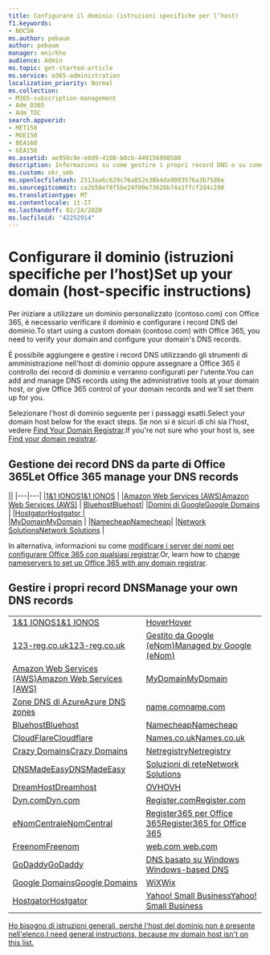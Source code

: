 ```yaml
---
title: Configurare il dominio (istruzioni specifiche per l’host)
f1.keywords:
- NOCSH
ms.author: pebaum
author: pebaum
manager: mnirkhe
audience: Admin
ms.topic: get-started-article
ms.service: o365-administration
localization_priority: Normal
ms.collection:
- M365-subscription-management
- Adm_O365
- Adm_TOC
search.appverid:
- MET150
- MOE150
- BEA160
- GEA150
ms.assetid: ae950c9e-e8d9-4108-b0cb-449156998580
description: Informazioni su come gestire i propri record DNS o su come gestire i record DNS da parte di Office 365.
ms.custom: okr_smb
ms.openlocfilehash: 2313aa6c629c76a852e38b4da9093576a3b75d6e
ms.sourcegitcommit: ca2b58ef8f5be24f09e73620b74a1ffcf2d4c290
ms.translationtype: MT
ms.contentlocale: it-IT
ms.lasthandoff: 02/24/2020
ms.locfileid: "42252914"
---
```

# <a name="set-up-your-domain-host-specific-instructions"></a><span data-ttu-id="1ffea-103">Configurare il dominio (istruzioni specifiche per l’host)</span><span class="sxs-lookup"><span data-stu-id="1ffea-103">Set up your domain (host-specific instructions)</span></span>

<span data-ttu-id="1ffea-104">Per iniziare a utilizzare un dominio personalizzato (contoso.com) con Office 365, è necessario verificare il dominio e configurare i record DNS del dominio.</span><span class="sxs-lookup"><span data-stu-id="1ffea-104">To start using a custom domain (contoso.com) with Office 365, you need to verify your domain and configure your domain's DNS records.</span></span> 
  
<span data-ttu-id="1ffea-105">È possibile aggiungere e gestire i record DNS utilizzando gli strumenti di amministrazione nell'host di dominio oppure assegnare a Office 365 il controllo dei record di dominio e verranno configurati per l'utente.</span><span class="sxs-lookup"><span data-stu-id="1ffea-105">You can add and manage DNS records using the administrative tools at your domain host, or give Office 365 control of your domain records and we'll set them up for you.</span></span>
  
<span data-ttu-id="1ffea-106">Selezionare l'host di dominio seguente per i passaggi esatti.</span><span class="sxs-lookup"><span data-stu-id="1ffea-106">Select your domain host below for the exact steps.</span></span> <span data-ttu-id="1ffea-107">Se non si è sicuri di chi sia l'host, vedere [Find Your Domain Registrar](find-your-domain-registrar.md).</span><span class="sxs-lookup"><span data-stu-id="1ffea-107">If you're not sure who your host is, see [Find your domain registrar](find-your-domain-registrar.md).</span></span>
  

## <a name="let-office-365-manage-your-dns-records"></a><span data-ttu-id="1ffea-108">Gestione dei record DNS da parte di Office 365</span><span class="sxs-lookup"><span data-stu-id="1ffea-108">Let Office 365 manage your DNS records</span></span>

||
|---|---|
|[<span data-ttu-id="1ffea-109">1&1 IONOS</span><span class="sxs-lookup"><span data-stu-id="1ffea-109">1&1 IONOS</span></span>](../dns/change-nameservers-at-1-1-internet.md) |
|[<span data-ttu-id="1ffea-110">Amazon Web Services (AWS)</span><span class="sxs-lookup"><span data-stu-id="1ffea-110">Amazon Web Services (AWS)</span></span>](../dns/change-nameservers-at-aws.md) |
 [<span data-ttu-id="1ffea-111">Bluehost</span><span class="sxs-lookup"><span data-stu-id="1ffea-111">Bluehost</span></span>](../dns/change-nameservers-at-bluehost.md)|
|[<span data-ttu-id="1ffea-112">Domini di Google</span><span class="sxs-lookup"><span data-stu-id="1ffea-112">Google   Domains</span></span>](../dns/change-nameservers-at-google-domains.md) |
|[<span data-ttu-id="1ffea-113">Hostgator</span><span class="sxs-lookup"><span data-stu-id="1ffea-113">Hostgator   </span></span>](../dns/change-nameservers-at-hostgator.md)  |  
|[<span data-ttu-id="1ffea-114">MyDomain</span><span class="sxs-lookup"><span data-stu-id="1ffea-114">MyDomain</span></span>](../dns/change-nameservers-at-mydomain.md) | 
|[<span data-ttu-id="1ffea-115">Namecheap</span><span class="sxs-lookup"><span data-stu-id="1ffea-115">Namecheap</span></span>](../dns/change-nameservers-at-namecheap.md)|
|[<span data-ttu-id="1ffea-116">Network Solutions</span><span class="sxs-lookup"><span data-stu-id="1ffea-116">Network Solutions</span></span>](../dns/change-nameservers-at-network-solutions.md) |  

<span data-ttu-id="1ffea-117">In alternativa, informazioni su come [modificare i server dei nomi per configurare Office 365 con qualsiasi registrar](change-nameservers-at-any-domain-registrar.md).</span><span class="sxs-lookup"><span data-stu-id="1ffea-117">Or, learn how to [change nameservers to set up Office 365 with any domain registrar](change-nameservers-at-any-domain-registrar.md).</span></span>

## <a name="manage-your-own-dns-records"></a><span data-ttu-id="1ffea-118">Gestire i propri record DNS</span><span class="sxs-lookup"><span data-stu-id="1ffea-118">Manage your own DNS records</span></span>

|                           |                          |
|---------------------------|--------------------------|
| [<span data-ttu-id="1ffea-119">1&1 IONOS</span><span class="sxs-lookup"><span data-stu-id="1ffea-119">1&1 IONOS</span></span>](../dns/create-dns-records-at-1-1-internet.md) | [<span data-ttu-id="1ffea-120">Hover</span><span class="sxs-lookup"><span data-stu-id="1ffea-120">Hover</span></span>](../dns/create-dns-records-at-hover.md) |
| [<span data-ttu-id="1ffea-121">123-reg.co.uk</span><span class="sxs-lookup"><span data-stu-id="1ffea-121">123-reg.co.uk</span></span>](../dns/create-dns-records-at-123-reg-co-uk.md) | [<span data-ttu-id="1ffea-122">Gestito da Google (eNom)</span><span class="sxs-lookup"><span data-stu-id="1ffea-122">Managed   by Google (eNom)</span></span>](../dns/create-dns-records-for-domain-managed-by-google-enom.md)|
| [<span data-ttu-id="1ffea-123">Amazon Web Services (AWS)</span><span class="sxs-lookup"><span data-stu-id="1ffea-123">Amazon Web Services (AWS)</span></span>](../dns/create-dns-records-at-aws.md) | [<span data-ttu-id="1ffea-124">MyDomain</span><span class="sxs-lookup"><span data-stu-id="1ffea-124">MyDomain</span></span>](../dns/create-dns-records-at-mydomain.md) |
| [<span data-ttu-id="1ffea-125">Zone DNS di Azure</span><span class="sxs-lookup"><span data-stu-id="1ffea-125">Azure DNS zones</span></span>](../dns/create-dns-records-for-azure-dns-zones.md) | [<span data-ttu-id="1ffea-126">name.com</span><span class="sxs-lookup"><span data-stu-id="1ffea-126">name.com</span></span>](../dns/create-dns-records-at-name-com.md) |
| [<span data-ttu-id="1ffea-127">Bluehost</span><span class="sxs-lookup"><span data-stu-id="1ffea-127">Bluehost</span></span>](../dns/create-dns-records-at-bluehost.md) | [<span data-ttu-id="1ffea-128">Namecheap</span><span class="sxs-lookup"><span data-stu-id="1ffea-128">Namecheap</span></span>](../dns/create-dns-records-at-namecheap.md)|
| [<span data-ttu-id="1ffea-129">CloudFlare</span><span class="sxs-lookup"><span data-stu-id="1ffea-129">Cloudflare</span></span>](../dns/create-dns-records-at-cloudflare.md)| [<span data-ttu-id="1ffea-130">Names.co.uk</span><span class="sxs-lookup"><span data-stu-id="1ffea-130">Names.co.uk</span></span>](../dns/create-dns-records-at-names-co-uk.md) |
|  [<span data-ttu-id="1ffea-131">Crazy Domains</span><span class="sxs-lookup"><span data-stu-id="1ffea-131">Crazy Domains</span></span>](../dns/create-dns-records-at-crazy-domains.md)| [<span data-ttu-id="1ffea-132">Netregistry</span><span class="sxs-lookup"><span data-stu-id="1ffea-132">Netregistry</span></span>](../dns/create-dns-records-at-netregistry.md) |
|[<span data-ttu-id="1ffea-133">DNSMadeEasy</span><span class="sxs-lookup"><span data-stu-id="1ffea-133">DNSMadeEasy</span></span>](../dns/create-dns-records-at-dnsmadeeasy.md) | [<span data-ttu-id="1ffea-134">Soluzioni di rete</span><span class="sxs-lookup"><span data-stu-id="1ffea-134">Network   Solutions</span></span>](../dns/create-dns-records-at-network-solutions.md) |
|[<span data-ttu-id="1ffea-135">DreamHost</span><span class="sxs-lookup"><span data-stu-id="1ffea-135">Dreamhost</span></span>](../dns/create-dns-records-at-dreamhost.md)  | [<span data-ttu-id="1ffea-136">OVH</span><span class="sxs-lookup"><span data-stu-id="1ffea-136">OVH</span></span>](../dns/create-dns-records-at-ovh.md) |
|  [<span data-ttu-id="1ffea-137">Dyn.com</span><span class="sxs-lookup"><span data-stu-id="1ffea-137">Dyn.com</span></span>](../dns/create-dns-records-at-dyn-com.md) | [<span data-ttu-id="1ffea-138">Register.com</span><span class="sxs-lookup"><span data-stu-id="1ffea-138">Register.com</span></span>](../dns/create-dns-records-at-register-com.md) |
| [<span data-ttu-id="1ffea-139">eNomCentral</span><span class="sxs-lookup"><span data-stu-id="1ffea-139">eNomCentral</span></span>](../dns/create-dns-records-at-enomcentral.md)| [<span data-ttu-id="1ffea-140">Register365 per Office 365</span><span class="sxs-lookup"><span data-stu-id="1ffea-140">Register365 for Office 365</span></span>](../dns/create-dns-records-at-register365.md)  |
| [<span data-ttu-id="1ffea-141">Freenom</span><span class="sxs-lookup"><span data-stu-id="1ffea-141">Freenom</span></span>](../dns/create-dns-records-at-freenom.md) | [<span data-ttu-id="1ffea-142">web.com</span><span class="sxs-lookup"><span data-stu-id="1ffea-142"> web.com </span></span>](../dns/create-dns-records-at-web-com.md)|
|[<span data-ttu-id="1ffea-143">GoDaddy</span><span class="sxs-lookup"><span data-stu-id="1ffea-143">GoDaddy</span></span>](../dns/create-dns-records-at-godaddy.md)|[<span data-ttu-id="1ffea-144">DNS basato su Windows</span><span class="sxs-lookup"><span data-stu-id="1ffea-144"> Windows-based DNS</span></span>](../dns/create-dns-records-using-windows-based-dns.md)   |
| [<span data-ttu-id="1ffea-145">Google Domains</span><span class="sxs-lookup"><span data-stu-id="1ffea-145">Google Domains</span></span>](../dns/create-dns-records-at-google-domains.md) |[<span data-ttu-id="1ffea-146">WiX</span><span class="sxs-lookup"><span data-stu-id="1ffea-146">Wix</span></span>](../dns/create-dns-records-at-wix.md) |
|[<span data-ttu-id="1ffea-147">Hostgator</span><span class="sxs-lookup"><span data-stu-id="1ffea-147">Hostgator</span></span>](../dns/create-dns-records-at-hostgator.md)  | [<span data-ttu-id="1ffea-148">Yahoo!   Small Business</span><span class="sxs-lookup"><span data-stu-id="1ffea-148">Yahoo!   Small Business</span></span>](../dns/create-dns-records-at-yahoo-small-business.md)  |

[<span data-ttu-id="1ffea-149">Ho bisogno di istruzioni generali, perché l'host del dominio non è presente nell'elenco.</span><span class="sxs-lookup"><span data-stu-id="1ffea-149">I need general instructions, because my domain host isn't on this list. </span></span>](create-dns-records-at-any-dns-hosting-provider.md)
   
